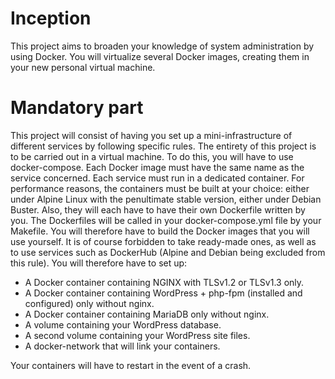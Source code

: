 # Inception
This project aims to broaden your knowledge of system administration by using Docker. You will virtualize several Docker images, creating them in your new personal virtual machine.

# Mandatory part

This project will consist of having you set up a mini-infrastructure of different
services by following specific rules. The entirety of this project is to be carried out in a
virtual machine. To do this, you will have to use docker-compose.
Each Docker image must have the same name as the service
concerned.
Each service must run in a dedicated container.
For performance reasons, the containers must be built at your choice: either under
Alpine Linux with the penultimate stable version, either under Debian Buster.
Also, they will each have to have their own Dockerfile written by you. The
Dockerfiles will be called in your docker-compose.yml file by your Makefile.
You will therefore have to build the Docker images that you will use yourself. It is of course forbidden to take ready-made ones, as well as to use services such as
DockerHub (Alpine and Debian being excluded from this rule).
You will therefore have to set up:

- A Docker container containing NGINX with TLSv1.2 or TLSv1.3 only.
- A Docker container containing WordPress + php-fpm (installed and configured) only without nginx.
- A Docker container containing MariaDB only without nginx.
- A volume containing your WordPress database.
- A second volume containing your WordPress site files.
- A docker-network that will link your containers.

Your containers will have to restart in the event of a crash.
